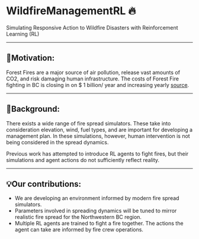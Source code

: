 # WildfireManagementRL 🔥
Simulating Responsive Action to Wildfire Disasters with Reinforcement Learning (RL)

---
## 💖Motivation:<br> 
Forest Fires are a major source of air pollution, release vast amounts of CO2, and risk damaging human infrastructure. The costs of Forest Fire fighting in BC is closing in on $ 1 billion/ year and increasing yearly [source](https://www2.gov.bc.ca/gov/content/safety/wildfire-status/about-bcws/wildfire-history/wildfire-season-summary).

---
## 📝Background:<br> 
There exists a wide range of fire spread simulators. These take into consideration elevation, wind, fuel types, and are important for developing a management plan. In these simulations, however, human intervention is not being considered in the spread dynamics.

Previous work has attempted to introduce RL agents to fight fires, but their simulations and agent actions do not sufficiently reflect reality.

---
## 💡Our contributions:<br> 
- We are developing an environment informed by modern fire spread simulators.
- Parameters involved in spreading dynamics will be tuned to mirror realistic fire spread for the Northwestern BC region.
- Multiple RL agents are trained to fight a fire together. The actions the agent can take are informed by fire crew operations.
